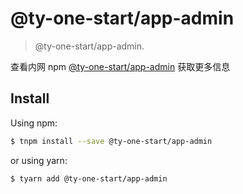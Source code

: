 # @ty-one-start/app-admin

> @ty-one-start/app-admin.

查看内网 npm [@ty-one-start/app-admin](http://npm.tongyu.tech/-/web/detail/app-admin) 获取更多信息

## Install

Using npm:

```bash
$ tnpm install --save @ty-one-start/app-admin
```

or using yarn:

```bash
$ tyarn add @ty-one-start/app-admin
```
